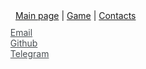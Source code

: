 <link rel="stylesheet" href="https://maxcdn.bootstrapcdn.com/font-awesome/4.4.0/css/font-awesome.min.css">

<style>
  .contact-list {
    margin-left: -32px;
    margin-top: 10px;
  }
  .contact {
    list-style: none;
  }
  .contact a {
    color: #494e52;
  }
  .contact a:hover {
    text-decoration: underline;
    color: #494e52;
  }
  .fa-envelope {
    color: #494e52;
  }
  .fa-github {
    color: #171516;
  }
</style>

<nav class="menu" style="align-items: center">
  <div class="container" style="align-items: center">
    <a href="#">Main page</a> |
    <a href="15-puzzle.html">Game</a> |
    <a href="contacts.html">Contacts</a>
  </div>
</nav>

<ul class="contact-list">
  <li class="contact email">
    <a href="mailto:nik.pashmentov@ya.ru">
      <i class="fa fa-fw fa-envelope"></i>
      Email
    </a>
  </li>
  <li class="contact github">
    <a href="https://github.com/pashmentov96">
      <i class="fa fa-fw fa-github"></i>
      Github
    </a>
  </li>
  <li class="contact telegram">
    <a href="https://t.me/pashmentov">
      <i class="fa fa-fw fa-paper-plane"></i>
      Telegram
    </a>
  </li>
</ul>